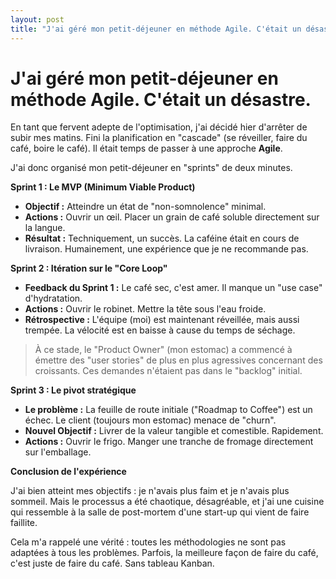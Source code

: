 ```yaml
---
layout: post
title: "J'ai géré mon petit-déjeuner en méthode Agile. C'était un désastre."
---
```


# J'ai géré mon petit-déjeuner en méthode Agile. C'était un désastre.

En tant que fervent adepte de l'optimisation, j'ai décidé hier d'arrêter de subir mes matins. Fini la planification en "cascade" (se réveiller, faire du café, boire le café). Il était temps de passer à une approche **Agile**.

J'ai donc organisé mon petit-déjeuner en "sprints" de deux minutes.

**Sprint 1 : Le MVP (Minimum Viable Product)**
* **Objectif :** Atteindre un état de "non-somnolence" minimal.
* **Actions :** Ouvrir un œil. Placer un grain de café soluble directement sur la langue.
* **Résultat :** Techniquement, un succès. La caféine était en cours de livraison. Humainement, une expérience que je ne recommande pas.

**Sprint 2 : Itération sur le "Core Loop"**
* **Feedback du Sprint 1 :** Le café sec, c'est amer. Il manque un "use case" d'hydratation.
* **Actions :** Ouvrir le robinet. Mettre la tête sous l'eau froide.
* **Rétrospective :** L'équipe (moi) est maintenant réveillée, mais aussi trempée. La vélocité est en baisse à cause du temps de séchage.

> À ce stade, le "Product Owner" (mon estomac) a commencé à émettre des "user stories" de plus en plus agressives concernant des croissants. Ces demandes n'étaient pas dans le "backlog" initial.

**Sprint 3 : Le pivot stratégique**
* **Le problème :** La feuille de route initiale ("Roadmap to Coffee") est un échec. Le client (toujours mon estomac) menace de "churn".
* **Nouvel Objectif :** Livrer de la valeur tangible et comestible. Rapidement.
* **Actions :** Ouvrir le frigo. Manger une tranche de fromage directement sur l'emballage.

**Conclusion de l'expérience**

J'ai bien atteint mes objectifs : je n'avais plus faim et je n'avais plus sommeil. Mais le processus a été chaotique, désagréable, et j'ai une cuisine qui ressemble à la salle de post-mortem d'une start-up qui vient de faire faillite.

Cela m'a rappelé une vérité : toutes les méthodologies ne sont pas adaptées à tous les problèmes. Parfois, la meilleure façon de faire du café, c'est juste de faire du café. Sans tableau Kanban.

